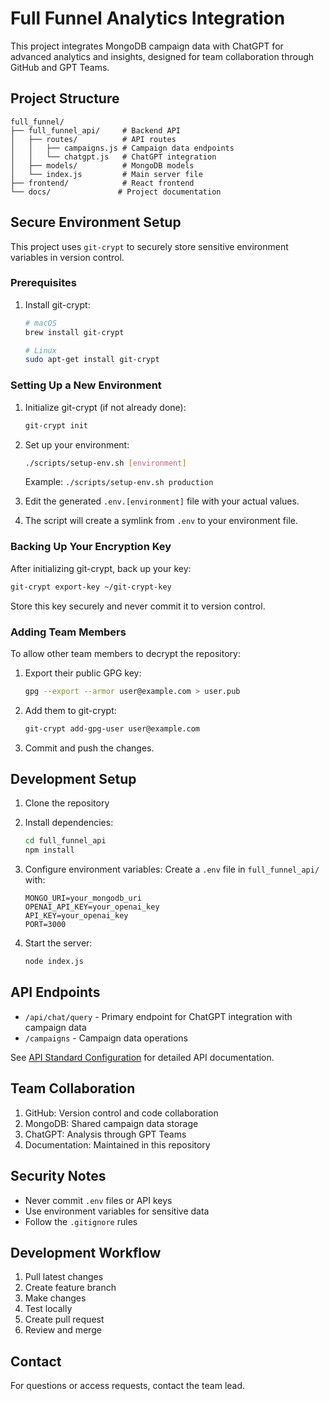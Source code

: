 # Full Funnel Analytics Integration

This project integrates MongoDB campaign data with ChatGPT for advanced analytics and insights, designed for team collaboration through GitHub and GPT Teams.

## Project Structure

```
full_funnel/
├── full_funnel_api/     # Backend API
│   ├── routes/          # API routes
│   │   ├── campaigns.js # Campaign data endpoints
│   │   └── chatgpt.js   # ChatGPT integration
│   ├── models/          # MongoDB models
│   └── index.js         # Main server file
├── frontend/            # React frontend
└── docs/               # Project documentation
```

## Secure Environment Setup

This project uses `git-crypt` to securely store sensitive environment variables in version control.

### Prerequisites

1. Install git-crypt:
   ```bash
   # macOS
   brew install git-crypt
   
   # Linux
   sudo apt-get install git-crypt
   ```

### Setting Up a New Environment

1. Initialize git-crypt (if not already done):
   ```bash
   git-crypt init
   ```

2. Set up your environment:
   ```bash
   ./scripts/setup-env.sh [environment]
   ```
   Example: `./scripts/setup-env.sh production`

3. Edit the generated `.env.[environment]` file with your actual values.

4. The script will create a symlink from `.env` to your environment file.

### Backing Up Your Encryption Key

After initializing git-crypt, back up your key:
```bash
git-crypt export-key ~/git-crypt-key
```

Store this key securely and never commit it to version control.

### Adding Team Members

To allow other team members to decrypt the repository:

1. Export their public GPG key:
   ```bash
   gpg --export --armor user@example.com > user.pub
   ```

2. Add them to git-crypt:
   ```bash
   git-crypt add-gpg-user user@example.com
   ```

3. Commit and push the changes.

## Development Setup

1. Clone the repository
2. Install dependencies:
   ```bash
   cd full_funnel_api
   npm install
   ```

3. Configure environment variables:
   Create a `.env` file in `full_funnel_api/` with:
   ```
   MONGO_URI=your_mongodb_uri
   OPENAI_API_KEY=your_openai_key
   API_KEY=your_openai_key
   PORT=3000
   ```

4. Start the server:
   ```bash
   node index.js
   ```

## API Endpoints

- `/api/chat/query` - Primary endpoint for ChatGPT integration with campaign data
- `/campaigns` - Campaign data operations

See [API Standard Configuration](/docs/API_STANDARD_CONFIG.md) for detailed API documentation.

## Team Collaboration

1. GitHub: Version control and code collaboration
2. MongoDB: Shared campaign data storage
3. ChatGPT: Analysis through GPT Teams
4. Documentation: Maintained in this repository

## Security Notes

- Never commit `.env` files or API keys
- Use environment variables for sensitive data
- Follow the `.gitignore` rules

## Development Workflow

1. Pull latest changes
2. Create feature branch
3. Make changes
4. Test locally
5. Create pull request
6. Review and merge

## Contact

For questions or access requests, contact the team lead.
